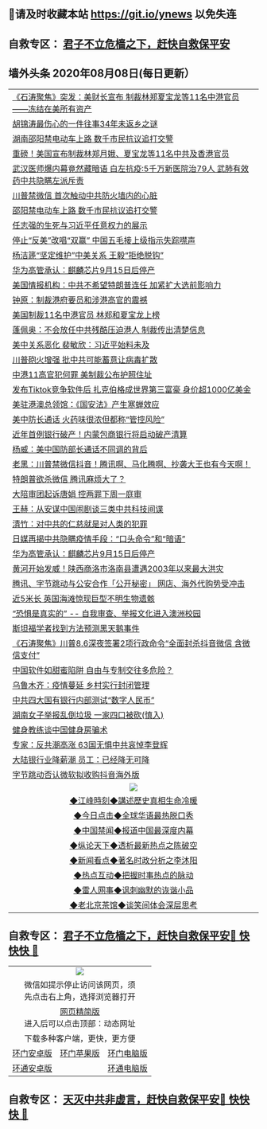 ## 📩请及时收藏本站 https://git.io/ynews 以免失连</a>
## 自救专区： [君子不立危樯之下，赶快自救保平安 ](https://github.com/pwgy/td/blob/master/README.md)

## 墙外头条 2020年08月08日(每日更新）</a>

 <table>
<tr><td colspan="2" align="left"><a href="https://pekygiwz.xvhtf.cyou/?name=c1208885&key=krgexxuardvhjliu&from=gy2">《石涛聚焦》突发：美财长宣布 制裁林郑夏宝龙等11名中港官员——冻结在美所有资产</a></td></tr>
<tr><td colspan="2" align="left"><a href="https://pekygiwz.xvhtf.cyou/?name=c1208952&key=krgexxuardvhjliu&from=gy2">胡锦涛最伤心的一件往事34年未返乡之谜</a></td></tr>
<tr><td colspan="2" align="left"><a href="https://pekygiwz.xvhtf.cyou/?name=c1208950&key=krgexxuardvhjliu&from=gy2">湖南邵阳禁电动车上路 数千市民抗议追打交警</a></td></tr>
<tr><td colspan="2" align="left"><a href="https://pekygiwz.xvhtf.cyou/?name=c1208893&key=krgexxuardvhjliu&from=gy2">重磅！美国宣布制裁林郑月娥、夏宝龙等11名中共及香港官员</a></td></tr>
<tr><td colspan="2" align="left"><a href="https://pekygiwz.xvhtf.cyou/?name=c1208888&key=krgexxuardvhjliu&from=gy2">武汉医师爆内幕竟然藏暗语 白左抗疫:5千万新医院治79人 武肺有效药中共隐瞒左派斥责</a></td></tr>
<tr><td colspan="2" align="left"><a href="https://pekygiwz.xvhtf.cyou/?name=c1208936&key=krgexxuardvhjliu&from=gy2">川普禁微信 首次触动中共防火墙内的心脏</a></td></tr>
<tr><td colspan="2" align="left"><a href="https://pekygiwz.xvhtf.cyou/?name=c1208896&key=krgexxuardvhjliu&from=gy2">邵阳禁电动车上路 数千市民抗议追打交警</a></td></tr>
<tr><td colspan="2" align="left"><a href="https://pekygiwz.xvhtf.cyou/?name=c1208923&key=krgexxuardvhjliu&from=gy2">任志强的生死与习近平任意权力的展示</a></td></tr>
<tr><td colspan="2" align="left"><a href="https://pekygiwz.xvhtf.cyou/?name=c1208900&key=krgexxuardvhjliu&from=gy2">停止“反美”改唱“双赢” 中国五毛接上级指示失踪噤声</a></td></tr>
<tr><td colspan="2" align="left"><a href="https://pekygiwz.xvhtf.cyou/?name=c1208913&key=krgexxuardvhjliu&from=gy2">杨洁篪“坚定维护”中美关系 王毅“拒绝脱钩”</a></td></tr>
<tr><td colspan="2" align="left"><a href="https://pekygiwz.xvhtf.cyou/?name=c1208951&key=krgexxuardvhjliu&from=gy2">华为高管承认：麒麟芯片9月15日后停产</a></td></tr>
<tr><td colspan="2" align="left"><a href="https://pekygiwz.xvhtf.cyou/?name=c1208953&key=krgexxuardvhjliu&from=gy2">美国情报机构：中共不希望特朗普连任 加紧扩大选前影响力</a></td></tr>
<tr><td colspan="2" align="left"><a href="https://pekygiwz.xvhtf.cyou/?name=c1208906&key=krgexxuardvhjliu&from=gy2">钟原：制裁港府要员和涉港高官的震撼</a></td></tr>
<tr><td colspan="2" align="left"><a href="https://pekygiwz.xvhtf.cyou/?name=c1208904&key=krgexxuardvhjliu&from=gy2">美国制裁11名中港官员 林郑和夏宝龙上榜</a></td></tr>
<tr><td colspan="2" align="left"><a href="https://pekygiwz.xvhtf.cyou/?name=c1208902&key=krgexxuardvhjliu&from=gy2">蓬佩奥：不会放任中共残酷压迫港人 制裁传出清楚信息</a></td></tr>
<tr><td colspan="2" align="left"><a href="https://pekygiwz.xvhtf.cyou/?name=c1208935&key=krgexxuardvhjliu&from=gy2">美中关系恶化 裴敏欣：习近平始料未及</a></td></tr>
<tr><td colspan="2" align="left"><a href="https://pekygiwz.xvhtf.cyou/?name=c1208908&key=krgexxuardvhjliu&from=gy2">川普砲火增强 批中共可能蓄意让病毒扩散</a></td></tr>
<tr><td colspan="2" align="left"><a href="https://pekygiwz.xvhtf.cyou/?name=c1208894&key=krgexxuardvhjliu&from=gy2">中港11高官犯何罪 美制裁公布护照住址</a></td></tr>
<tr><td colspan="2" align="left"><a href="https://pekygiwz.xvhtf.cyou/?name=c1208931&key=krgexxuardvhjliu&from=gy2">发布Tiktok竞争软件后 扎克伯格成世界第三富豪 身价超1000亿美金</a></td></tr>
<tr><td colspan="2" align="left"><a href="https://pekygiwz.xvhtf.cyou/?name=c1208928&key=krgexxuardvhjliu&from=gy2">美驻港澳总领馆：《国安法》产生寒蝉效应</a></td></tr>
<tr><td colspan="2" align="left"><a href="https://pekygiwz.xvhtf.cyou/?name=c1208937&key=krgexxuardvhjliu&from=gy2">美中防长通话 火药味很浓但都称“管控风险”</a></td></tr>
<tr><td colspan="2" align="left"><a href="https://pekygiwz.xvhtf.cyou/?name=c1208930&key=krgexxuardvhjliu&from=gy2">近年首例银行破产！内蒙包商银行将启动破产清算</a></td></tr>
<tr><td colspan="2" align="left"><a href="https://pekygiwz.xvhtf.cyou/?name=c1208958&key=krgexxuardvhjliu&from=gy2">杨威：美中国防部长通话不同调的背后</a></td></tr>
<tr><td colspan="2" align="left"><a href="https://pekygiwz.xvhtf.cyou/?name=c1208886&key=krgexxuardvhjliu&from=gy2">老黑：川普禁微信抖音！腾讯啊、马化腾啊、抄袭大王也有今天啊！</a></td></tr>
<tr><td colspan="2" align="left"><a href="https://pekygiwz.xvhtf.cyou/?name=c1208942&key=krgexxuardvhjliu&from=gy2">特朗普欲杀微信 腾讯麻烦大了？</a></td></tr>
<tr><td colspan="2" align="left"><a href="https://pekygiwz.xvhtf.cyou/?name=c1208948&key=krgexxuardvhjliu&from=gy2">大陪审团起诉唐娟 控两罪下周一庭审</a></td></tr>
<tr><td colspan="2" align="left"><a href="https://pekygiwz.xvhtf.cyou/?name=c1208825&key=krgexxuardvhjliu&from=gy2">王赫：从安谋中国闹剧谈三类中共科技间谍</a></td></tr>
<tr><td colspan="2" align="left"><a href="https://pekygiwz.xvhtf.cyou/?name=c1208938&key=krgexxuardvhjliu&from=gy2">清竹：对中共的仁慈就是对人类的犯罪</a></td></tr>
<tr><td colspan="2" align="left"><a href="https://pekygiwz.xvhtf.cyou/?name=c1208946&key=krgexxuardvhjliu&from=gy2">日媒再揭中共隐瞒疫情手段：“口头命令”和“暗语”</a></td></tr>
<tr><td colspan="2" align="left"><a href="https://pekygiwz.xvhtf.cyou/?name=c1208905&key=krgexxuardvhjliu&from=gy2">华为高管承认：麒麟芯片9月15日后停产</a></td></tr>
<tr><td colspan="2" align="left"><a href="https://pekygiwz.xvhtf.cyou/?name=c1208945&key=krgexxuardvhjliu&from=gy2">黄河开始发威！陕西商洛市洛南县遭遇2003年以来最大洪灾</a></td></tr>
<tr><td colspan="2" align="left"><a href="https://pekygiwz.xvhtf.cyou/?name=c1208901&key=krgexxuardvhjliu&from=gy2">腾讯、字节跳动与公安合作「公开秘密」 网店、海外代购势受冲击</a></td></tr>
<tr><td colspan="2" align="left"><a href="https://pekygiwz.xvhtf.cyou/?name=c1208920&key=krgexxuardvhjliu&from=gy2">近5米长 英国海滩惊现巨型不明生物遗骸</a></td></tr>
<tr><td colspan="2" align="left"><a href="https://pekygiwz.xvhtf.cyou/?name=c1208932&key=krgexxuardvhjliu&from=gy2">“恐惧是真实的” -- 自我审查、举报文化进入澳洲校园</a></td></tr>
<tr><td colspan="2" align="left"><a href="https://pekygiwz.xvhtf.cyou/?name=c1208910&key=krgexxuardvhjliu&from=gy2">斯坦福学者找到方法预测黑天鹅事件</a></td></tr>
<tr><td colspan="2" align="left"><a href="https://pekygiwz.xvhtf.cyou/?name=c1208917&key=krgexxuardvhjliu&from=gy2">《石涛聚焦》川普8.6深夜签署2项行政命令“全面封杀抖音微信 含微信支付”</a></td></tr>
<tr><td colspan="2" align="left"><a href="https://pekygiwz.xvhtf.cyou/?name=c1208883&key=krgexxuardvhjliu&from=gy2">中国软件如甜蜜陷阱 自由与专制交往多危险？</a></td></tr>
<tr><td colspan="2" align="left"><a href="https://pekygiwz.xvhtf.cyou/?name=c1208927&key=krgexxuardvhjliu&from=gy2">乌鲁木齐：疫情蔓延  乡村实行封闭管理</a></td></tr>
<tr><td colspan="2" align="left"><a href="https://pekygiwz.xvhtf.cyou/?name=c1208892&key=krgexxuardvhjliu&from=gy2">中共四大国有银行内部测试“数字人民币”</a></td></tr>
<tr><td colspan="2" align="left"><a href="https://pekygiwz.xvhtf.cyou/?name=c1208903&key=krgexxuardvhjliu&from=gy2">湖南女子举报乱倒垃圾 一家四口被砍(慎入)</a></td></tr>
<tr><td colspan="2" align="left"><a href="https://pekygiwz.xvhtf.cyou/?name=c1208916&key=krgexxuardvhjliu&from=gy2">健身教练谈中国健身房骗术</a></td></tr>
<tr><td colspan="2" align="left"><a href="https://pekygiwz.xvhtf.cyou/?name=c1208921&key=krgexxuardvhjliu&from=gy2">专家：反共潮高涨 63国无惧中共哀悼李登辉</a></td></tr>
<tr><td colspan="2" align="left"><a href="https://pekygiwz.xvhtf.cyou/?name=c1208897&key=krgexxuardvhjliu&from=gy2">大陆银行业降薪潮 员工：已经降无可降</a></td></tr>
<tr><td colspan="2" align="left"><a href="https://pekygiwz.xvhtf.cyou/?name=c1208929&key=krgexxuardvhjliu&from=gy2">字节跳动否认微软拟收购抖音海外版</a></td></tr>
 <tr>
   <td colspan="2" align=center><img src="https://cdn.jsdelivr.net/gh/gyoupiodf/im1/jf-1.jpg"></td>
  </tr>
   <tr>
   <td colspan="2" align=center> 
<a href="https://xdihm.casa/oo.aspx?name=c922850&key=sdxhftoyfkhpuaxy&from=gy2&tag=9877">◆江峰時刻◆講述歷史真相生命冷暖</a><br/>
    </td>
  </tr>
   <tr>
   <td colspan="2" align=center> 
<a href="https://xdihm.casa/oo.aspx?name=c816850&key=sdxhftoyfkhpuaxy&from=gy2&tag=9877">◆今日点击◆全球华语最热脱口秀</a><br/>
    </td>
  </tr>
  <tr>
  <td colspan="2" align=center>
<a href="https://xdihm.casa/oo.aspx?name=c816860&key=sdxhftoyfkhpuaxy&from=gy2&tag=99733110">◆中国禁闻◆报道中国最深度内幕</a><br/>
   </tr>
  <tr>
     <td colspan="2" align=center>
<a href="https://xdihm.casa/oo.aspx?name=c816855&key=sdxhftoyfkhpuaxy&from=gy2&tag=997110">◆纵论天下◆透析最新热点之陈破空</a><br/>
   </tr>
   <tr>
      <td colspan="2" align=center>
<a href="https://xdihm.casa/oo.aspx?name=c838308&key=sdxhftoyfkhpuaxy&from=gy2&tag=9973110">◆新闻看点◆著名时政分析之李沐阳</a><br/>
   </tr>
   <tr>
     <td colspan="2" align=center>
<a href="https://xdihm.casa/oo.aspx?name=c816852&key=sdxhftoyfkhpuaxy&from=gy2&tag=9733110">◆热点互动◆把握时事热点的脉动</a><br/>
   </tr>
   <tr>
      <td colspan="2" align=center>
<a href="https://xdihm.casa/oo.aspx?name=c816694&key=sdxhftoyfkhpuaxy&from=gy2&tag=93310">◆雷人网事◆讽刺幽默的诙谐小品</a><br/>
   </tr>
   <tr>
    <td colspan="2" align=center>
<a href="https://xdihm.casa/oo.aspx?name=c816650&key=sdxhftoyfkhpuaxy&from=gy2&tag=9973110">◆老北京茶馆◆谈笑间体会深层思考</a><br/>
   </tr>
</table>

 ## 自救专区： [君子不立危樯之下，赶快自救保平安🍎 快快快 📩](https://github.com/pwgy/td/blob/master/README.md)
 
<table>
  <tr>
    <td colspan="3" align="center"><img src="https://cdn.jsdelivr.net/gh/opipe/up/oGate65.jpg"/></td>
  </tr>
  <tr>
    <td colspan="3" align="center">微信如提示停止访问该网页，须<br/>先点击右上角，选择浏览器打开</td>
  <tr>
  <tr>
    <td colspan="3" align="center"><a href="https://gitcdn.xyz/cdn/otiny/up/master/show005.htm">网页精简版</a><br/>进入后可以点击顶部：动态网址</td>
  </tr>
  <tr>
    <td colspan="3" align="center">下载多种客户端，更快，更方便</td>
  <tr>
  <tr>
    <td align="center"><a href="https://cdn.jsdelivr.net/gh/opipe/up/oGatea.apk">环门安卓版</a></td>
    <td align="center"><a href="https://x.co/odisk">环门苹果版</a></td>
    <td align="center"><a href="https://cdn.jsdelivr.net/gh/opipe/up/oGate.zip">环门电脑版</a></td>
  </tr>
  <tr>
    <td align="center"><a href="https://cdn.jsdelivr.net/gh/opipe/up/oPipe.apk">环通安卓版</a></td>
    <td align="center"></td>
    <td align="center"><a href="https://raw.githubusercontent.com/opipe/up/master/oPipe.zip">环通电脑版</a></td>
  </tr>
  
</table>


 ## 自救专区： [天灭中共非虚言，赶快自救保平安🍎 快快快 📩](https://github.com/pwgy/td/blob/master/README.md)
